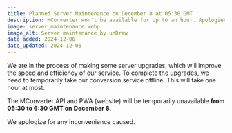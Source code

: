```yaml
---
title: Planned Server Maintenance on December 8 at 05:30 GMT
description: MConverter won't be available for up to an hour. Apologies for the inconvenience.
image: server_maintenance.webp
image_alt: Server maintenance by unDraw
date_added: 2024-12-06
date_updated: 2024-12-06
---
```


We are in the process of making some server upgrades, which will improve the speed and efficiency of our service. To complete the upgrades, we need to temporarily take our conversion service offline. This will take one hour at most.

The MConverter API and PWA (website) will be temporarily unavailable **from 05:30 to 6:30 GMT on December 8**.

We apologize for any inconvenience caused.